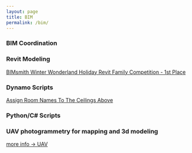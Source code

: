 ```yaml
---
layout: page
title: BIM
permalink: /bim/
---
```


### BIM Coordination


### Revit Modeling
[BIMsmith Winter Wonderland Holiday Revit Family Competition - 1st Place](https://w7k.pl/BIMSmith-Winter/)


### Dynamo Scripts

[Assign Room Names To The Ceilings Above](https://w7k.pl/DynamoScript-AssignRoomToCeiling/)


### Python/C# Scripts 


### UAV photogrammetry for mapping and 3d modeling

[more info -> UAV](https://w7k.pl/uav/)

